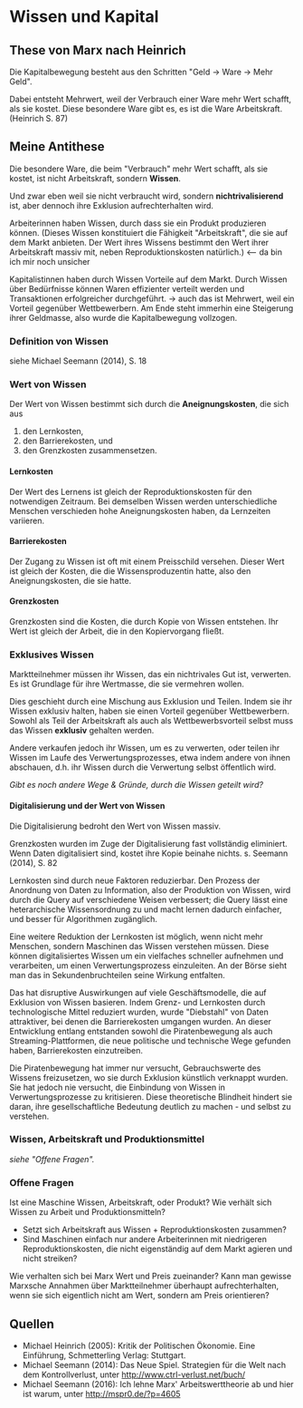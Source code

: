 # Wissen und Kapital

## These von Marx nach Heinrich

Die Kapitalbewegung besteht aus den Schritten "Geld -> Ware -> Mehr Geld".

Dabei entsteht Mehrwert, weil der Verbrauch einer Ware mehr Wert
schafft, als sie kostet. Diese besondere Ware gibt es, es ist die
Ware Arbeitskraft. (Heinrich S. 87)

## Meine Antithese

Die besondere Ware, die beim "Verbrauch" mehr Wert schafft, als sie 
kostet, ist nicht Arbeitskraft, sondern **Wissen**.

Und zwar eben weil sie nicht verbraucht wird, sondern
**nichtrivalisierend** ist, aber dennoch ihre Exklusion
aufrechterhalten wird.

Arbeiterinnen haben Wissen, durch dass sie ein Produkt produzieren
können. (Dieses Wissen konstituiert die Fähigkeit "Arbeitskraft",
die sie auf dem Markt anbieten. Der Wert ihres Wissens bestimmt den
Wert ihrer Arbeitskraft massiv mit, neben Reproduktionskosten
natürlich.) <-- da bin ich mir noch unsicher

Kapitalistinnen haben durch Wissen Vorteile auf dem Markt. Durch
Wissen über Bedürfnisse können Waren effizienter verteilt werden und
Transaktionen erfolgreicher durchgeführt.
-> auch das ist Mehrwert, weil ein Vorteil gegenüber Wettbewerbern.
Am Ende steht immerhin eine Steigerung ihrer Geldmasse, also wurde
die Kapitalbewegung vollzogen.

### Definition von Wissen

siehe Michael Seemann (2014), S. 18

### Wert von Wissen

Der Wert von Wissen bestimmt sich durch die **Aneignungskosten**, die
sich aus
1. den Lernkosten,
2. den Barrierekosten, und
3. den Grenzkosten zusammensetzen.

#### Lernkosten

Der Wert des Lernens ist gleich der Reproduktionskosten für den
notwendigen Zeitraum.
Bei demselben Wissen werden unterschiedliche Menschen verschieden
hohe Aneignungskosten haben, da Lernzeiten variieren.

#### Barrierekosten

Der Zugang zu Wissen ist oft mit einem Preisschild versehen. Dieser
Wert ist gleich der Kosten, die die Wissensproduzentin hatte, also
den Aneignungskosten, die sie hatte.

#### Grenzkosten

Grenzkosten sind die Kosten, die durch Kopie von Wissen entstehen.
Ihr Wert ist gleich der Arbeit, die in den Kopiervorgang fließt.

### Exklusives Wissen

Marktteilnehmer müssen ihr Wissen, das ein nichtrivales Gut ist,
verwerten. Es ist Grundlage für ihre Wertmasse, die sie vermehren
wollen.

Dies geschieht durch eine Mischung aus Exklusion und Teilen. Indem
sie ihr Wissen exklusiv halten, haben sie einen Vorteil gegenüber
Wettbewerbern. Sowohl als Teil der Arbeitskraft als auch als
Wettbewerbsvorteil selbst muss das Wissen **exklusiv** gehalten
werden.

Andere verkaufen jedoch ihr Wissen, um es zu verwerten, oder teilen
ihr Wissen im Laufe des Verwertungsprozesses, etwa indem andere von
ihnen abschauen, d.h. ihr Wissen durch die Verwertung selbst
öffentlich wird.

*Gibt es noch andere Wege & Gründe, durch die Wissen geteilt wird?*

#### Digitalisierung und der Wert von Wissen

Die Digitalisierung bedroht den Wert von Wissen massiv.

Grenzkosten wurden im Zuge der Digitalisierung fast vollständig
eliminiert. Wenn Daten digitalisiert sind, kostet ihre Kopie beinahe
nichts.
s. Seemann (2014), S. 82

Lernkosten sind durch neue Faktoren reduzierbar. Den Prozess der
Anordnung von Daten zu Information, also der Produktion von Wissen,
wird durch die Query auf verschiedene Weisen verbessert; die Query
lässt eine heterarchische Wissensordnung zu und macht lernen dadurch
einfacher, und besser für Algorithmen zugänglich.

Eine weitere Reduktion der Lernkosten ist möglich, wenn nicht mehr
Menschen, sondern Maschinen das Wissen verstehen müssen. Diese können
digitalisiertes Wissen um ein vielfaches schneller aufnehmen und
verarbeiten, um einen Verwertungsprozess einzuleiten. An der Börse
sieht man das in Sekundenbruchteilen seine Wirkung entfalten.

Das hat disruptive Auswirkungen auf viele Geschäftsmodelle, die auf
Exklusion von Wissen basieren. Indem Grenz- und Lernkosten durch
technologische Mittel reduziert wurden, wurde "Diebstahl" von Daten
attraktiver, bei denen die Barrierekosten umgangen wurden. An dieser
Entwicklung entlang entstanden sowohl die Piratenbewegung als auch
Streaming-Plattformen, die neue politische und technische Wege
gefunden haben, Barrierekosten einzutreiben.

Die Piratenbewegung hat immer nur versucht, Gebrauchswerte des
Wissens freizusetzen, wo sie durch Exklusion künstlich verknappt
wurden. Sie hat jedoch nie versucht, die Einbindung von Wissen in
Verwertungsprozesse zu kritisieren. Diese theoretische Blindheit
hindert sie daran, ihre gesellschaftliche Bedeutung deutlich zu
machen - und selbst zu verstehen.

### Wissen, Arbeitskraft und Produktionsmittel

*siehe "Offene Fragen".*

### Offene Fragen

Ist eine Maschine Wissen, Arbeitskraft, oder Produkt? Wie verhält
sich Wissen zu Arbeit und Produktionsmitteln?
* Setzt sich Arbeitskraft aus Wissen + Reproduktionskosten zusammen?
* Sind Maschinen einfach nur andere Arbeiterinnen mit niedrigeren
  Reproduktionskosten, die nicht eigenständig auf dem Markt agieren
  und nicht streiken?

Wie verhalten sich bei Marx Wert und Preis zueinander? Kann man
gewisse Marxsche Annahmen über Marktteilnehmer überhaupt
aufrechterhalten, wenn sie sich eigentlich nicht am Wert, sondern am
Preis orientieren?

## Quellen
* Michael Heinrich (2005): Kritik der Politischen Ökonomie. Eine Einführung, Schmetterling Verlag: Stuttgart.
* Michael Seemann (2014): Das Neue Spiel. Strategien für die Welt nach dem Kontrollverlust, unter http://www.ctrl-verlust.net/buch/
* Michael Seemann (2016): Ich lehne Marx' Arbeitswerttheorie ab und hier ist warum, unter http://mspr0.de/?p=4605

